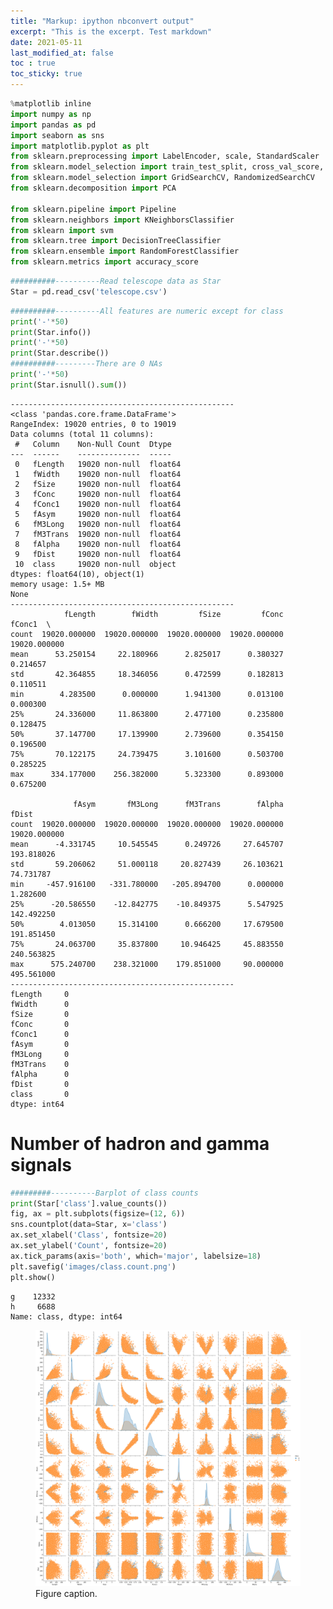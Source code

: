 ```yaml
---
title: "Markup: ipython nbconvert output"
excerpt: "This is the excerpt. Test markdown"
date: 2021-05-11
last_modified_at: false
toc : true
toc_sticky: true
---
```


```python
%matplotlib inline
import numpy as np
import pandas as pd
import seaborn as sns
import matplotlib.pyplot as plt
from sklearn.preprocessing import LabelEncoder, scale, StandardScaler
from sklearn.model_selection import train_test_split, cross_val_score, cross_val_predict, StratifiedKFold, RepeatedStratifiedKFold
from sklearn.model_selection import GridSearchCV, RandomizedSearchCV
from sklearn.decomposition import PCA

from sklearn.pipeline import Pipeline
from sklearn.neighbors import KNeighborsClassifier
from sklearn import svm
from sklearn.tree import DecisionTreeClassifier
from sklearn.ensemble import RandomForestClassifier
from sklearn.metrics import accuracy_score
```


```python
##########----------Read telescope data as Star
Star = pd.read_csv('telescope.csv')
```


```python
##########----------All features are numeric except for class
print('-'*50)
print(Star.info())
print('-'*50)
print(Star.describe())
##########---------There are 0 NAs
print('-'*50)
print(Star.isnull().sum())
```

    --------------------------------------------------
    <class 'pandas.core.frame.DataFrame'>
    RangeIndex: 19020 entries, 0 to 19019
    Data columns (total 11 columns):
     #   Column    Non-Null Count  Dtype  
    ---  ------    --------------  -----  
     0   fLength   19020 non-null  float64
     1   fWidth    19020 non-null  float64
     2   fSize     19020 non-null  float64
     3   fConc     19020 non-null  float64
     4   fConc1    19020 non-null  float64
     5   fAsym     19020 non-null  float64
     6   fM3Long   19020 non-null  float64
     7   fM3Trans  19020 non-null  float64
     8   fAlpha    19020 non-null  float64
     9   fDist     19020 non-null  float64
     10  class     19020 non-null  object 
    dtypes: float64(10), object(1)
    memory usage: 1.5+ MB
    None
    --------------------------------------------------
                fLength        fWidth         fSize         fConc        fConc1  \
    count  19020.000000  19020.000000  19020.000000  19020.000000  19020.000000   
    mean      53.250154     22.180966      2.825017      0.380327      0.214657   
    std       42.364855     18.346056      0.472599      0.182813      0.110511   
    min        4.283500      0.000000      1.941300      0.013100      0.000300   
    25%       24.336000     11.863800      2.477100      0.235800      0.128475   
    50%       37.147700     17.139900      2.739600      0.354150      0.196500   
    75%       70.122175     24.739475      3.101600      0.503700      0.285225   
    max      334.177000    256.382000      5.323300      0.893000      0.675200   
    
                  fAsym       fM3Long      fM3Trans        fAlpha         fDist  
    count  19020.000000  19020.000000  19020.000000  19020.000000  19020.000000  
    mean      -4.331745     10.545545      0.249726     27.645707    193.818026  
    std       59.206062     51.000118     20.827439     26.103621     74.731787  
    min     -457.916100   -331.780000   -205.894700      0.000000      1.282600  
    25%      -20.586550    -12.842775    -10.849375      5.547925    142.492250  
    50%        4.013050     15.314100      0.666200     17.679500    191.851450  
    75%       24.063700     35.837800     10.946425     45.883550    240.563825  
    max      575.240700    238.321000    179.851000     90.000000    495.561000  
    --------------------------------------------------
    fLength     0
    fWidth      0
    fSize       0
    fConc       0
    fConc1      0
    fAsym       0
    fM3Long     0
    fM3Trans    0
    fAlpha      0
    fDist       0
    class       0
    dtype: int64
    

# Number of hadron and gamma signals


```python
#########----------Barplot of class counts
print(Star['class'].value_counts())
fig, ax = plt.subplots(figsize=(12, 6))
sns.countplot(data=Star, x='class')
ax.set_xlabel('Class', fontsize=20)
ax.set_ylabel('Count', fontsize=20)
ax.tick_params(axis='both', which='major', labelsize=18)
plt.savefig('images/class.count.png')
plt.show()
```

    g    12332
    h     6688
    Name: class, dtype: int64
    


<figure>
	<a href="/assets/images/Fig01.png"><img src="/assets/images/Fig01.png"></a>
	<figcaption>Figure caption.</figcaption>
</figure>

